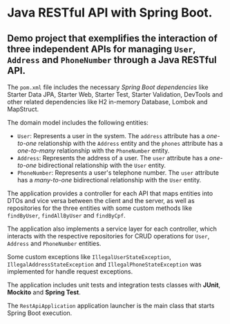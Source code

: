 # Java RESTful API with Spring Boot.
## Demo project that exemplifies the interaction of three independent APIs for managing `User`, `Address` and `PhoneNumber` through a Java RESTful API.

The `pom.xml` file includes the necessary  _Spring Boot dependencies_  like Starter Data JPA, Starter Web, Starter Test, Starter Validation, DevTools and other related dependencies like H2 in-memory Database, Lombok and MapStruct.

The domain model includes the following entities:
* `User`: Represents a user in the system. The `address` attribute has a _one-to-one_ relationship with the `Address` entity and the `phones` attribute has a _one-to-many_ relationship with the `PhoneNumber` entity.
* `Address`: Represents the address of a user. The `user` attribute has a _one-to-one_ bidirectional relationship with the `User` entity.
* `PhoneNumber`: Represents a user's telephone number. The `user` attribute has a _many-to-one_ bidirectional relationship with the `User` entity.

The application provides a controller for each API that maps entities into DTOs and vice versa between the client and the server, as well as repositories for the three entities with some custom methods like `findByUser`, `findAllByUser` and `findByCpf`.

The application also implements a service layer for each controller, which interacts with the respective repositories for CRUD operations for `User`, `Address` and `PhoneNumber` entities.

Some custom exceptions like `IllegalUserStateException`, `IllegalAddressStateException` and `IllegalPhoneStateException` was implemented for handle request exceptions.

The application includes unit tests and integration tests classes with **JUnit**, **Mockito** and **Spring Test**.

The `RestApiApplication` application launcher is the main class that starts Spring Boot execution.
